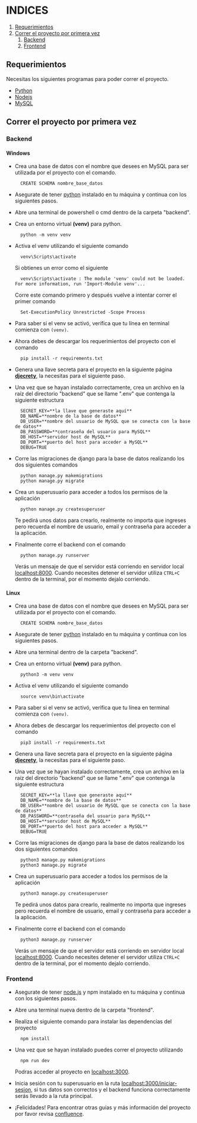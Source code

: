 # INDICES

1. [Requerimientos](#requerimientos)
2. [Correr el proyecto por primera vez](#correr-el-proyecto-por-primera-vez)
    1. [Backend](#backend)
    2. [Frontend](#frontend)

## Requerimientos

Necesitas los siguientes programas para poder correr el proyecto.

- [Python](https://www.python.org)
- [Nodejs](https://nodejs.org/en)
- [MySQL](https://www.mysql.com)

## Correr el proyecto por primera vez

### Backend

#### Windows

- Crea una base de datos con el nombre que desees en MySQL para ser utilizada por el proyecto con el comando.

        CREATE SCHEMA nombre_base_datos

- Asegurate de tener [python](https://www.python.org/) instalado en tu máquina y continua con los siguientes pasos.

- Abre una terminal de powershell o cmd dentro de la carpeta "backend".

- Crea un entorno virtual **(venv)** para python.

        python -m venv venv

- Activa el venv utilizando el siguiente comando

        venv\Scripts\activate

    Si obtienes un error como el siguiente

        venv\Scripts\activate : The module 'venv' could not be loaded. For more information, run 'Import-Module venv'...

    Corre este comando primero y después vuelve a intentar correr el primer comando

        Set-ExecutionPolicy Unrestricted -Scope Process

- Para saber si el venv se activó, verifica que tu línea en terminal comienza con `(venv)`.

- Ahora debes de descargar los requerimientos del proyecto con el comando

        pip install -r requirements.txt

- Genera una llave secreta para el proyecto en la siguiente página **[djecrety](https://djecrety.ir/)**, la necesitas para el siguiente paso.

- Una vez que se hayan instalado correctamente, crea un archivo en la raíz del directorio "backend" que se llame ".env" que contenga la siguiente estructura

        SECRET_KEY=**la llave que generaste aquí**
        DB_NAME=**nombre de la base de datos**
        DB_USER=**nombre del usuario de MySQL que se conecta con la base de datos**
        DB_PASSWORD=**contraseña del usuario para MySQL**
        DB_HOST=**servidor host de MySQL**
        DB_PORT=**puerto del host para acceder a MySQL**
        DEBUG=TRUE

- Corre las migraciones de django para la base de datos realizando los dos siguientes comandos

        python manage.py makemigrations
        python manage.py migrate

- Crea un superusuario para acceder a todos los permisos de la aplicación

        python manage.py createsuperuser

    Te pedirá unos datos para crearlo, realmente no importa que ingreses pero recuerda el nombre de usuario, email y contraseña para acceder a la aplicación.

- Finalmente corre el backend con el comando

        python manage.py runserver

    Verás un mensaje de que el servidor está corriendo en servidor local [localhost:8000](http:localhost:8000). Cuando necesites detener el servidor utiliza `CTRL+C` dentro de la terminal, por el momento dejalo corriendo.

#### Linux

- Crea una base de datos con el nombre que desees en MySQL para ser utilizada por el proyecto con el comando.

        CREATE SCHEMA nombre_base_datos

- Asegurate de tener [python](https://www.python.org/) instalado en tu máquina y continua con los siguientes pasos.

- Abre una terminal dentro de la carpeta "backend".

- Crea un entorno virtual **(venv)** para python.

        python3 -m venv venv

- Activa el venv utilizando el siguiente comando

        source venv\bin\activate

- Para saber si el venv se activó, verifica que tu línea en terminal comienza con `(venv)`.

- Ahora debes de descargar los requerimientos del proyecto con el comando

        pip3 install -r requirements.txt

- Genera una llave secreta para el proyecto en la siguiente página **[djecrety](https://djecrety.ir/)**, la necesitas para el siguiente paso.

- Una vez que se hayan instalado correctamente, crea un archivo en la raíz del directorio "backend" que se llame ".env" que contenga la siguiente estructura

        SECRET_KEY=**la llave que generaste aquí**
        DB_NAME=**nombre de la base de datos**
        DB_USER=**nombre del usuario de MySQL que se conecta con la base de datos**
        DB_PASSWORD=**contraseña del usuario para MySQL**
        DB_HOST=**servidor host de MySQL**
        DB_PORT=**puerto del host para acceder a MySQL**
        DEBUG=TRUE

- Corre las migraciones de django para la base de datos realizando los dos siguientes comandos

        python3 manage.py makemigrations
        python3 manage.py migrate

- Crea un superusuario para acceder a todos los permisos de la aplicación

        python3 manage.py createsuperuser

    Te pedirá unos datos para crearlo, realmente no importa que ingreses pero recuerda el nombre de usuario, email y contraseña para acceder a la aplicación.

- Finalmente corre el backend con el comando

        python3 manage.py runserver

    Verás un mensaje de que el servidor está corriendo en servidor local [localhost:8000](http:localhost:8000). Cuando necesites detener el servidor utiliza `CTRL+C` dentro de la terminal, por el momento dejalo corriendo.

### Frontend

- Asegurate de tener [node.js](https://nodejs.org/es) y npm instalado en tu máquina y continua con los siguientes pasos.

- Abre una terminal nueva dentro de la carpeta "frontend".

- Realiza el siguiente comando para instalar las dependencias del proyecto

        npm install

- Una vez que se hayan instalado puedes correr el proyecto utilizando

        npm run dev

    Podras acceder al proyecto en [localhost:3000](http://localhost:3000).

- Inicia sesión con tu superusuario en la ruta [localhost:3000/iniciar-sesion](http://localhost:3000/iniciar-sesion), si tus datos son correctos y el backend funciona correctamente serás llevado a la ruta principal.

- ¡Felicidades! Para encontrar otras guías y más información del proyecto por favor revisa [confluence](https://tostado-itm.atlassian.net/wiki/spaces/SD/overview).
